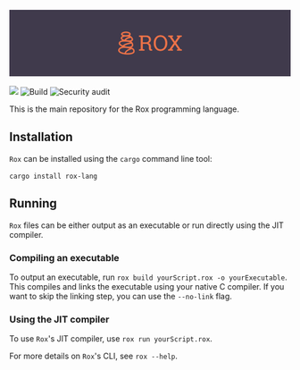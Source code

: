 ![Rox Logo](./assets/rox-banner.png)

[![](https://meritbadge.herokuapp.com/rox-lang)](https://crates.io/crates/rox-lang)
![Build](https://github.com/reese/rox/workflows/Build/badge.svg)
![Security audit](https://github.com/reese/rox/workflows/Security%20audit/badge.svg)

This is the main repository for the Rox programming language.

## Installation

`Rox` can be installed using the `cargo` command line tool:

```shell script
cargo install rox-lang
```

## Running

`Rox` files can be either output as an executable or run directly using the JIT compiler.

### Compiling an executable

To output an executable, run `rox build yourScript.rox -o yourExecutable`.
This compiles and links the executable using your native C compiler.
If you want to skip the linking step, you can use the `--no-link` flag.

### Using the JIT compiler

To use `Rox`'s JIT compiler, use `rox run yourScript.rox`.

For more details on `Rox`'s CLI, see `rox --help`.
